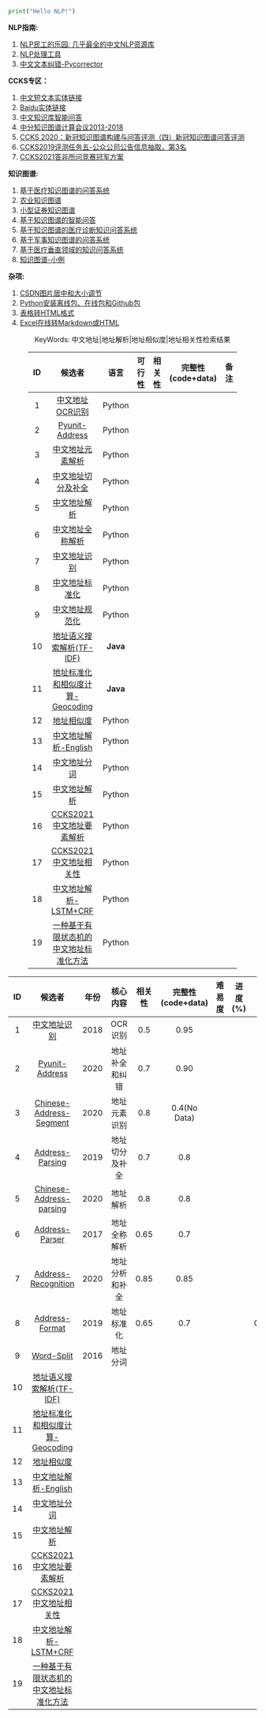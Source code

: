 ```python
print("Hello NLP!")
```

**NLP指南:**

1. [NLP民工的乐园: 几乎最全的中文NLP资源库](https://github.com/fighting41love/funNLP)
2. [NLP处理工具](https://github.com/ownthink/Jiagu)
3. [中文文本纠错-Pycorrector](https://github.com/shibing624/pycorrector)


**CCKS专区：**

1. [中文短文本实体链接](https://github.com/AlexYangLi/ccks2019_el)
2. [Baidu实体链接](https://github.com/panchunguang/ccks_baidu_entity_link)
3. [中文知识库智能问答](https://github.com/duterscmy/ccks2019-ckbqa-4th-codes)
4. [中分知识图谱计算会议2013-2018](https://github.com/liuhuanyong/KnowledgeGraphSlides)
5. [CCKS 2020：新冠知识图谱构建与问答评测（四）新冠知识图谱问答评测](https://github.com/WangShengguang/ccks-2020)
6. [CCKS2019评测任务五-公众公司公告信息抽取，第3名](https://github.com/houking-can/CCKS2019-Task5)
7. [CCKS2021答非所问竞赛冠军方案](https://github.com/WENGSYX/CCKS2021-Scheme-Sharing)


**知识图谱:**

1. [基于医疗知识图谱的问答系统](https://github.com/liuhuanyong/QASystemOnMedicalKG)
2. [农业知识图谱](https://github.com/qq547276542/Agriculture_KnowledgeGraph)
3. [小型证券知识图谱](https://github.com/lemonhu/stock-knowledge-graph)
4. [基于知识图谱的智能问答](https://github.com/WenRichard/KBQA-BERT)
5. [基于知识图谱的医疗诊断知识问答系统](https://github.com/wangle1218/KBQA-for-Diagnosis)
6. [基于军事知识图谱的问答系统](https://github.com/liuhuanyong/QAonMilitaryKG)
7. [基于医疗垂直领域的知识问答系统](https://github.com/baiyang2464/chatbot-base-on-Knowledge-Graph)
8. [知识图谱-小例](https://github.com/Skyellbin/neo4j-python-pandas-py2neo-v3)

**杂项:**

1. [CSDN图片居中和大小调节](https://blog.csdn.net/qq_43012792/article/details/107896047)
2. [Python安装离线包、在线包和Github包](https://blog.csdn.net/tandelin/article/details/103664721)
3. [表格转HTML格式](http://pressbin.com/tools/excel_to_html_table/index.html)
4. [Excel在线转Markdown或HTML](http://www.tablesgenerator.com)


<html>
    <body>
        <div id='write' class='is-node show-fences-line-number'>
            <figure>
                <p align="center">KeyWords: 中文地址|地址解析|地址相似度|地址相关性检索结果</p>
                <table align="center">
                    <thead>
                        <tr>
                            <th align="center">ID</th>
                            <th align="center">候选者</th>
                            <th align="center">语言</th>
                            <th align="center">可行性</th>
                            <th align="center">相关性</th>
                            <th align="center">完整性(code+data)</th>
                            <th align="center">备注</th>
                        </tr>
                    </thead>
                    <!--核心内容-->
                    <tbody>
                        <tr>
                            <td align="center">1</td>
                            <td align="center">
                                <a href='https://github.com/Walleclipse/ChineseAddress_OCR'>中文地址OCR识别</a>
                            </td>
                            <td align="center">Python</td>
                            <td align="center"></td>
                            <td align="center"></td>
                            <td align="center"></td>
                            <td align="center"></td>
                        </tr>
                        <tr>
                            <td align="center">2</td>
                            <td align="center">
                                <a href='https://github.com/PyUnit/pyunit-address'>Pyunit-Address</a>
                            </td>
                            <td align="center">Python</td>
                            <td align="center"></td>
                            <td align="center"></td>
                            <td align="center"></td>
                            <td align="center"></td>
                        </tr>
                        <tr>
                            <td align="center">3</td>
                            <td align="center">
                                <a href='https://github.com/yihenglu/chinese-address-segment'>中文地址元素解析</a>
                            </td>
                            <td align="center">Python</td>
                            <td align="center"></td>
                            <td align="center"></td>
                            <td align="center"></td>
                            <td align="center"></td>
                        </tr>
                        <tr>
                            <td align="center">4</td>
                            <td align="center">
                                <a href='https://github.com/tidalmelon/addrseg'>中文地址切分及补全</a>
                            </td>
                            <td align="center">Python</td>
                            <td align="center"></td>
                            <td align="center"></td>
                            <td align="center"></td>
                            <td align="center"></td>
                        </tr>
                        <tr>
                            <td align="center">5</td>
                            <td align="center">
                                <a href='https://github.com/BlackCatXJ/ch_address_parsing'>中文地址解析</a>
                            </td>
                            <td align="center">Python</td>
                            <td align="center"></td>
                            <td align="center"></td>
                            <td align="center"></td>
                            <td align="center"></td>
                        </tr>
                        <tr>
                            <td align="center">6</td>
                            <td align="center">
                                <a href='https://github.com/orgatAI/address-parser'>中文地址全称解析</a>
                            </td>
                            <td align="center">Python</td>
                            <td align="center"></td>
                            <td align="center"></td>
                            <td align="center"></td>
                            <td align="center"></td>
                        </tr>
                        <tr>
                            <td align="center">7</td>
                            <td align="center">
                                <a href='https://github.com/gump1368/address-recognition'>中文地址识别</a>
                            </td>
                            <td align="center">Python</td>
                            <td align="center"></td>
                            <td align="center"></td>
                            <td align="center"></td>
                            <td align="center"></td>
                        </tr>
                        <tr>
                            <td align="center">8</td>
                            <td align="center">
                                <a href='https://github.com/zzd1990421/AddressFormat'>中文地址标准化</a>
                            </td>
                            <td align="center">Python</td>
                            <td align="center"></td>
                            <td align="center"></td>
                            <td align="center"></td>
                            <td align="center"></td>
                        </tr>
                        <tr>
                            <td align="center">9</td>
                            <td align="center">
                                <a href='https://github.com/wangyulu1993/ranqi_word_split'>中文地址规范化</a>
                            </td>
                            <td align="center">Python</td>
                            <td align="center"></td>
                            <td align="center"></td>
                            <td align="center"></td>
                            <td align="center"></td>
                        </tr>
                        <tr>
                            <td align="center">10</td>
                            <td align="center">
                                <a href='https://github.com/liuzhibin-cn/address-semantic-search'>地址语义搜索解析(TF-IDF)</a>
                            </td>
                            <td align="center">
                                <strong>Java</strong>
                            </td>
                            <td align="center"></td>
                            <td align="center"></td>
                            <td align="center"></td>
                            <td align="center"></td>
                        </tr>
                        <tr>
                            <td align="center">11</td>
                            <td align="center">
                                <a href='https://github.com/IceMimosa/geocoding'>地址标准化和相似度计算-Geocoding</a>
                            </td>
                            <td align="center">
                                <strong>Java</strong>
                            </td>
                            <td align="center"></td>
                            <td align="center"></td>
                            <td align="center"></td>
                            <td align="center"></td>
                        </tr>
                        <tr>
                            <td align="center">12</td>
                            <td align="center">
                                <a href='https://github.com/Janly238/address_similirity'>地址相似度</a>
                            </td>
                            <td align="center">Python</td>
                            <td align="center"></td>
                            <td align="center"></td>
                            <td align="center"></td>
                            <td align="center"></td>
                        </tr>
                        <tr>
                            <td align="center">13</td>
                            <td align="center">
                                <a href='https://github.com/leodotnet/neural-chinese-address-parsing'>中文地址解析-English</a>
                            </td>
                            <td align="center">Python</td>
                            <td align="center"></td>
                            <td align="center"></td>
                            <td align="center"></td>
                            <td align="center"></td>
                        </tr>
                        <tr>
                            <td align="center">14</td>
                            <td align="center">
                                <a href='https://github.com/SuperMap/address-matching'>中文地址分词</a>
                            </td>
                            <td align="center">Python</td>
                            <td align="center"></td>
                            <td align="center"></td>
                            <td align="center"></td>
                            <td align="center"></td>
                        </tr>
                        <tr>
                            <td align="center">15</td>
                            <td align="center">
                                <a href='https://github.com/CivicKnowledge/address_parser'>中文地址解析</a>
                            </td>
                            <td align="center">Python</td>
                            <td align="center"></td>
                            <td align="center"></td>
                            <td align="center"></td>
                            <td align="center"></td>
                        </tr>
                        <tr>
                            <td align="center">16</td>
                            <td align="center">
                                <a href='https://github.com/xueyouluo/ccks2021-track2-code'>CCKS2021中文地址要素解析</a>
                            </td>
                            <td align="center">Python</td>
                            <td align="center"></td>
                            <td align="center"></td>
                            <td align="center"></td>
                            <td align="center"></td>
                        </tr>
                        <tr>
                            <td align="center">17</td>
                            <td align="center">
                                <a href='https://github.com/wodejiafeiyu/ccks2021-track3-top1'>CCKS2021中文地址相关性</a>
                            </td>
                            <td align="center">Python</td>
                            <td align="center"></td>
                            <td align="center"></td>
                            <td align="center"></td>
                            <td align="center"></td>
                        </tr>
                        <tr>
                            <td align="center">18</td>
                            <td align="center">
                                <a href='https://github.com/frankhjh/Address_Element_Parsing'>中文地址解析-LSTM+CRF</a>
                            </td>
                            <td align="center">Python</td>
                            <td align="center"></td>
                            <td align="center"></td>
                            <td align="center"></td>
                            <td align="center"></td>
                        </tr>
                        <tr>
                            <td align="center">19</td>
                            <td align="center">
                                <a href='https://download.csdn.net/download/weixin_39840924/11399198?utm_medium=distribute.pc_relevant_download.none-task-download-2~default~OPENSEARCH~Rate-9.dl_default&amp;depth_1-utm_source=distribute.pc_relevant_download.none-task-download-2~default~OPENSEARCH~Rate-9.dl_default&amp;dest=https%3A%2F%2Fdownload.csdn.net%2Fdownload%2Fweixin_39840924%2F11399198&amp;spm=1003.2020.3001.6616.10'>
                                一种基于有限状态机的中文地址标准化方法</a>
                            </td>
                            <td align="center">Python</td>
                            <td align="center"></td>
                            <td align="center"></td>
                            <td align="center"></td>
                            <td align="center"></td>
                        </tr>
                    </tbody>
                </table>
            </figure>
            <p></p>
        </div>
    </body>
</html>


|  ID  |                            候选者                            | 年份 |    核心内容    | 相关性 | 完整性(code+data) | 难易度 | 进度(%) |                             备注                             |
| :--: | :----------------------------------------------------------: | :--: | :------------: | :----: | :---------------: | :----: | :-----: | :----------------------------------------------------------: |
|  1   | [中文地址识别](https://github.com/Walleclipse/ChineseAddress_OCR) | 2018 |    OCR识别     |  0.5   |       0.95        |        |         |                              CV                              |
|  2   |  [Pyunit-Address](https://github.com/PyUnit/pyunit-address)  | 2020 | 地址补全和纠错 |  0.7   |       0.90        |        |         |                                                              |
|  3   | [Chinese-Address-Segment](https://github.com/yihenglu/chinese-address-segment) | 2020 |  地址元素识别  |  0.8   |   0.4(No Data)    |        |         | [补充](https://github.com/BrowenYu/chinese-address-segmentation) |
|  4   |   [Address-Parsing](https://github.com/tidalmelon/addrseg)   | 2019 | 地址切分及补全 |  0.7   |        0.8        |        |         |                                                              |
|  5   | [Chinese-Address-parsing](https://github.com/BlackCatXJ/ch_address_parsing) | 2020 |    地址解析    |  0.8   |        0.8        |        |         |                                                              |
|  6   | [Address-Parser](https://github.com/orgatAI/address-parser)  | 2017 |  地址全称解析  |  0.65  |        0.7        |        |         |                                                              |
|  7   | [Address-Recognition](https://github.com/gump1368/address-recognition) | 2020 | 地址分析和补全 |  0.85  |       0.85        |        |         |                                                              |
|  8   | [Address-Format](https://github.com/zzd1990421/AddressFormat) | 2019 |   地址标准化   |  0.65  |        0.7        |        |         |                             CPCA                             |
|  9   | [Word-Split](https://github.com/wangyulu1993/ranqi_word_split) | 2016 |    地址分词    |        |                   |        |         |                                                              |
|  10  | [地址语义搜索解析(TF-IDF)](https://github.com/liuzhibin-cn/address-semantic-search) |      |                |        |                   |        |         |                                                              |
|  11  | [地址标准化和相似度计算-Geocoding](https://github.com/IceMimosa/geocoding) |      |                |        |                   |        |         |                                                              |
|  12  | [地址相似度](https://github.com/Janly238/address_similirity) |      |                |        |                   |        |         |                                                              |
|  13  | [中文地址解析-English](https://github.com/leodotnet/neural-chinese-address-parsing) |      |                |        |                   |        |         |                                                              |
|  14  | [中文地址分词](https://github.com/SuperMap/address-matching) |      |                |        |                   |        |         |                                                              |
|  15  | [中文地址解析](https://github.com/CivicKnowledge/address_parser) |      |                |        |                   |        |         |                                                              |
|  16  | [CCKS2021中文地址要素解析](https://github.com/xueyouluo/ccks2021-track2-code) |      |                |        |                   |        |         |                                                              |
|  17  | [CCKS2021中文地址相关性](https://github.com/wodejiafeiyu/ccks2021-track3-top1) |      |                |        |                   |        |         |                                                              |
|  18  | [中文地址解析-LSTM+CRF](https://github.com/frankhjh/Address_Element_Parsing) |      |                |        |                   |        |         |                                                              |
|  19  | [一种基于有限状态机的中文地址标准化方法](https://download.csdn.net/download/weixin_39840924/11399198?utm_medium=distribute.pc_relevant_download.none-task-download-2~default~OPENSEARCH~Rate-9.dl_default&depth_1-utm_source=distribute.pc_relevant_download.none-task-download-2~default~OPENSEARCH~Rate-9.dl_default&dest=https%3A%2F%2Fdownload.csdn.net%2Fdownload%2Fweixin_39840924%2F11399198&spm=1003.2020.3001.6616.10) |      |                |        |                   |        |         |                                                              |


